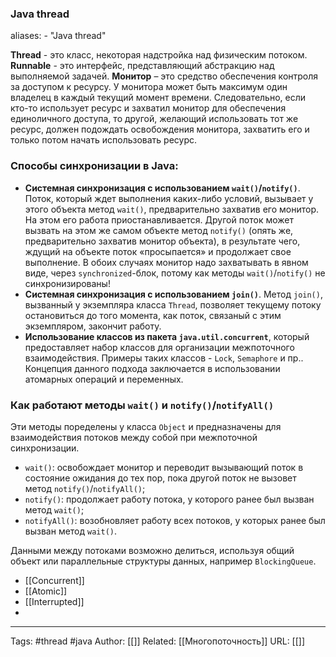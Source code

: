 ### Java thread

aliases: 
	- "Java thread"

**Thread** - это класс, некоторая надстройка над физическим потоком.
**Runnable** - это интерфейс, представляющий абстракцию над выполняемой задачей.
**Монитор** – это средство обеспечения контроля за доступом к ресурсу. У монитора может быть максимум один владелец в каждый текущий момент времени. Следовательно, если кто-то использует ресурс и захватил монитор для обеспечения единоличного доступа, то другой, желающий использовать тот же ресурс, должен подождать освобождения монитора, захватить его и только потом начать использовать ресурс.

### Cпособы синхронизации в Java:
- **Системная синхронизация с использованием `wait()`/`notify()`**. Поток, который ждет выполнения каких-либо условий, вызывает у этого объекта метод `wait()`, предварительно захватив его монитор. На этом его работа приостанавливается. Другой поток может вызвать на этом же самом объекте метод `notify()` (опять же, предварительно захватив монитор объекта), в результате чего, ждущий на объекте поток «просыпается» и продолжает свое выполнение. В обоих случаях монитор надо захватывать в явном виде, через `synchronized`-блок, потому как методы `wait()`/`notify()` не синхронизированы!
- **Системная синхронизация с использованием `join()`**. Метод `join()`, вызванный у экземпляра класса `Thread`, позволяет текущему потоку остановиться до того момента, как поток, связаный с этим экземпляром, закончит работу.
- **Использование классов из пакета `java.util.concurrent`**, который предоставляет набор классов для организации межпоточного взаимодействия. Примеры таких классов - `Lock`, `Semaphore` и пр.. Концепция данного подхода заключается в использовании атомарных операций и переменных.

### Как работают методы `wait()` и `notify()`/`notifyAll()`
Эти методы поределены у класса `Object` и предназначены для взаимодействия потоков между собой при межпоточной синхронизации.
- `wait()`: освобождает монитор и переводит вызывающий поток в состояние ожидания до тех пор, пока другой поток не вызовет метод `notify()`/`notifyAll()`;
- `notify()`: продолжает работу потока, у которого ранее был вызван метод `wait()`;
- `notifyAll()`: возобновляет работу всех потоков, у которых ранее был вызван метод `wait()`.


Данными между потоками возможно делиться, используя общий объект или параллельные структуры данных, например `BlockingQueue`.

- [[Concurrent]]
- [[Atomic]]
- [[Interrupted]]
- 


---
Tags: #thread #java
Author: [[]]
Related: [[Многопоточность]]
URL: [[]]